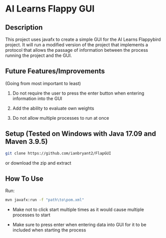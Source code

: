 # AI Learns Flappy GUI

Description
-----------

This project uses javafx to create a simple GUI for the AI Learns Flappybird project. It will run a modified version of the project that implements a protocol that allows the passage of information between the process running the project and the GUI.

Future Features/Improvements
----------------------------

(Going from most important to least)

1. Do not require the user to press the enter button when entering information into the GUI

1. Add the ability to evaluate own weights

1. Do not allow multiple processes to run at once

Setup (Tested on Windows with Java 17.09 and Maven 3.9.5)
--------------------------------------------------------

```bash
git clone https://github.com/ianbryant2/FlapGUI
```

or download the zip and extract

How To Use
----------

Run:

```bash
mvn javafx:run -f "path\to\pom.xml"
```

- Make not to click start multiple times as it would cause multiple processes to start

- Make sure to press enter when entering data into GUI for it to be included when starting the process

